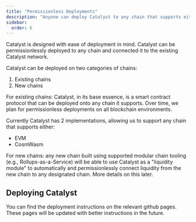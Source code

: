 ```yaml
---
title: "Permissionless Deployments"
description: "Anyone can deploy Catalyst to any chain that supports either EVM or CosmWasm."
sidebar:
  order: 6
---
```


Catalyst is designed with ease of deployment in mind. Catalyst can be permissionlessly deployed to any chain and connected it to the existing Catalyst network.

Catalyst can be deployed on two categories of chains:

1. Existing chains
2. New chains

For existing chains: Catalyst, in its base essence, is a smart contract protocol that can be deployed onto any chain it supports. Over time, we plan for permissionless deployments on all blockchain environments.

Currently Catalyst has 2 implementations, allowing us to support any chain that supports either:

- EVM
- CosmWasm

For new chains: any new chain built using supported modular chain tooling (e.g., Rollups-as-a-Service) will be able to use Catalyst as a "liquidity module" to automatically and permissionlessly connect liquidity from the new chain to any designated chain. More details on this later.


## Deploying Catalyst

You can find the deployment instructions on the relevant github pages. These pages will be updated with better instructions in the future.
